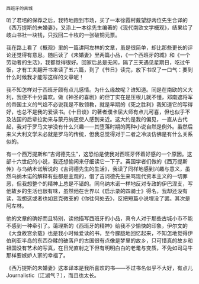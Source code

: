     西班牙的古城 

   听了君培的保荐之后，我特地跑到市场，买了一本徐霞村戴望舒两位先生合译的《西万提斯的未婚妻》，又添上一本徐先生编著的《现代南欧文学概观》，结果给了岐山书社一块钱，只找回二十枚的一张破铜元票。

   我在路上看了《概观》里的一篇讲阿左林的文章，虽是很简单，却比那些更长的评论还觉得有意思。随后读了《未婚妻》里两篇小品，《一个西班牙的城》和《一个劳动者的生活》，我都觉得很好。回家后总是无闲，隔了三天遇见星期日，吃过午饭，才有工夫翻开书来读了五六篇，到了《节日》读完，放下书叹了一口气：要到什么时候我才能写这样的文章呢！

   我不知怎样对于西班牙颇有点儿感情。为什么缘故呢？谁知道。同是在南欧的义大利，我便不十分喜欢。做《神圣的喜剧》的但丁实在是压根儿就不懂，邓南遮将军的帝国主义的气焰不必说我是不敢领教，就是早期的《死之胜利》我知道它的写得好，也总不是我的爱读书。《十日谈》的著者濮卡屈大师有点儿可喜，但也似乎不及法国的后辈拉勃来与蒙丹纳更使人感到亲近。这大约是我的偏见，一直从古代起，我对于罗马文学没有什么兴趣——其堕落时期的两种小说自然是例外。虽然后来义大利文学未必就是罗马的传统，但我总觉得对于二者之冷淡仿佛是有什么关系似的。

   有一个西万提斯和“吉诃德先生”，这恐怕是使我对西班牙怀着好感的一个原因。这部十六世纪的小说，我还想偷闲来仔细读它一下子。英国学者们做的《西万提斯传》与乌纳木诺解说的《吉诃德先生的生活》，我读了同样地感到兴趣与意义，虽然乌纳木诺的解释有些都是主观的，借了吉诃德先生来骂现代资本主义的一切罪恶，但我想整个的精神上总是不错的。同乌纳木诺一样地反对专政的伊巴涅支，写他故乡的生活也很有味，虽然他在世界以《启示录的四骑士》得名，我却还没有读，我想这或者也如显克微支的《你往何处去》，反把短篇小说埋没了罢。其次是阿左林。

   他的文章的确好而且特别，读他描写西班牙的小品，真令人对于那些古城小市不能不感到一种牵引了。蔼理斯的《西班牙的精神》给我不少愉快的印象，伊尔文的《大食故宫余载》也是我小时候爱读的书，至今朦胧地回忆起来，不知怎地觉得伊伯利亚半岛的东西杂糅的破落户的古国很有点像是梦里的故乡，只可惜真的故乡和祖国没有艺术的写真，在日光直射之下但有明明白白的老耄与变质，不免如司马牛那样要嫉妒人家的幸福了。

   《西万提斯的未婚妻》这本译本是我所喜欢的书——不过书名似乎不大好，有点儿Journalistic（江湖气？），而且也太长。

